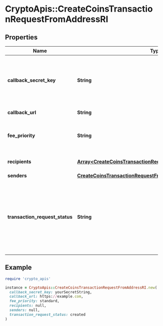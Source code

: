 # CryptoApis::CreateCoinsTransactionRequestFromAddressRI

## Properties

| Name | Type | Description | Notes |
| ---- | ---- | ----------- | ----- |
| **callback_secret_key** | **String** | Represents the Secret Key value provided by the customer. This field is used for security purposes during the callback notification, in order to prove the sender of the callback as Crypto APIs. | [optional] |
| **callback_url** | **String** | Verified URL for sending callbacks | [optional] |
| **fee_priority** | **String** | Represents the fee priority of the automation, whether it is \&quot;slow\&quot;, \&quot;standard\&quot; or \&quot;fast\&quot;. |  |
| **recipients** | [**Array&lt;CreateCoinsTransactionRequestFromAddressRIRecipients&gt;**](CreateCoinsTransactionRequestFromAddressRIRecipients.md) | Defines the destination for the transaction, i.e. the recipient(s). |  |
| **senders** | [**CreateCoinsTransactionRequestFromAddressRISenders**](CreateCoinsTransactionRequestFromAddressRISenders.md) |  |  |
| **transaction_request_status** | **String** | Defines the status of the transaction request, e.g. \&quot;created, \&quot;await_approval\&quot;, \&quot;pending\&quot;, \&quot;prepared\&quot;, \&quot;signed\&quot;, \&quot;broadcasted\&quot;, \&quot;success\&quot;, \&quot;failed\&quot;, \&quot;rejected\&quot;, mined\&quot;. |  |

## Example

```ruby
require 'crypto_apis'

instance = CryptoApis::CreateCoinsTransactionRequestFromAddressRI.new(
  callback_secret_key: yourSecretString,
  callback_url: https://example.com,
  fee_priority: standard,
  recipients: null,
  senders: null,
  transaction_request_status: created
)
```

